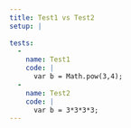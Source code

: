 ```yaml
---
title: Test1 vs Test2
setup: |
  
tests:
  -
    name: Test1
    code: |
      var b = Math.pow(3,4);
  -
    name: Test2
    code: |
      var b = 3*3*3*3;
---
```


